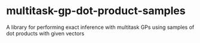 # multitask-gp-dot-product-samples
A library for performing exact inference with multitask GPs using samples of dot products with given vectors
